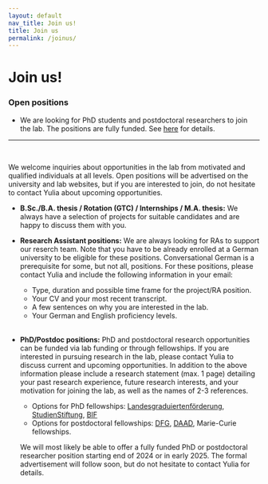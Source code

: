 ```yaml
---
layout: default
nav_title: Join us!
title: Join us
permalink: /joinus/
---
```


# Join us!

### Open positions

- We are looking for PhD students and postdoctoral researchers to join the lab. The positions are fully funded. See [here](../uploaded_files/2024-10-25-postdoc_phd.html) for details.


<hr>
<br>

We welcome inquiries about opportunities in the lab from motivated and qualified individuals at all levels. Open positions will be advertised on the university and lab websites, but if you are interested to join, do not hesitate to contact Yulia about upcoming opportunities.

- **B.Sc./B.A. thesis / Rotation (GTC) / Internships / M.A. thesis:** We always have a selection of projects for suitable candidates and are happy to discuss them with you. <br>

- **Research Assistant positions:** We are always looking for RAs to support our reserch team. Note that you have to be already enrolled at a German university to be eligible for these positions. Conversational German is a prerequisite for some, but not all, positions. 
For these positions, please contact Yulia and include the following information in your email:
  -	Type, duration and possible time frame for the project/RA position. 
  -	Your CV and your most recent transcript. 
  -	A few sentences on why you are interested in the lab. 
  -	Your German and English proficiency levels. <br><br>

- **PhD/Postdoc positions:** PhD and postdoctoral research opportunities can be funded via lab funding or through fellowships. If you are interested in pursuing research in the lab, please contact Yulia to discuss current and upcoming opportunities.
In addition to the above information please include a research statement (max. 1 page) detailing your past research experience, future research interests, and your motivation for joining the lab, as well as the names of 2-3 references.
  - Options for PhD fellowships: [Landesgraduiertenförderung](https://uni-tuebingen.de/forschung/service/forschungsfoerderung/foerderprogramme-baden-wuerttemberg/landesgraduiertenfoerderung/), [StudienStiftung](https://www.studienstiftung.de), [BIF](https://www.bifonds.de/de/news-netzwerk/neuigkeiten-vom-bif.html)
  - Options for postdoctoral fellowships: [DFG](https://www.dfg.de), [DAAD](https://www.daad.de/de/), Marie-Curie fellowships. <br>

  We will most likely be able to offer a fully funded PhD or postdoctoral researcher position starting end of 2024 or in early 2025. The formal advertisement will follow soon, but do not hesitate to contact Yulia for details. 
